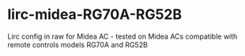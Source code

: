# lirc-midea-RG70A-RG52B
Lirc config in raw for Midea AC - tested on Midea ACs compatible with remote controls models RG70A and RG52B
